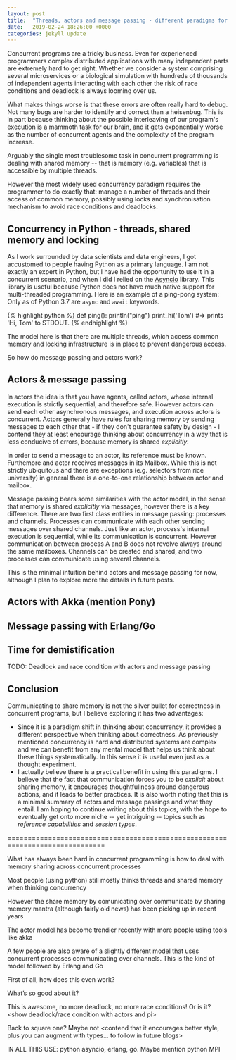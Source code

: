 ```yaml
---
layout: post
title:  "Threads, actors and message passing - different paradigms for concurrent programming"
date:   2019-02-24 18:26:00 +0000
categories: jekyll update
---
```


Concurrent programs are a tricky business. Even for experienced programmers
complex distributed applications with many independent parts are extremely hard
to get right. Whether we consider a system comprising several microservices or
a biological simulation with hundreds of thousands of independent agents
interacting with each other the risk of race conditions and deadlock is always
looming over us.

What makes things worse is that these errors are often really hard to debug.
Not many bugs are harder to identify and correct than a heisenbug. This is in
part because thinking about the possible interleaving of our program's execution
is a mammoth task for our brain, and it gets exponentially worse as the
number of concurrent agents and the complexity of the program increase.

Arguably the single most troublesome task in concurrent programming is dealing
with shared memory -- that is memory (e.g. variables) that is accessible by
multiple threads.

However the most widely used concurrency paradigm requires the programmer to do
exactly that: manage a number of threads and their access of common memory,
possibly using locks and synchronisation mechanism to avoid race conditions and
deadlocks.

## Concurrency in Python - threads, shared memory and locking

As I work surrounded by data scientists and data engineers, I got accustomed to
people having Python as a primary language. I am not exactly an expert in Python,
but I have had the opportunity to use it in a concurrent scenario, and when I
did I relied on the [Asyncio][ASYNCIO] library. This library is useful because
Python does not have much native support for multi-threaded programming. Here
is an example of a ping-pong system:
Only as of Python 3.7 are `async` and `await` keywords.

{% highlight python %}
def ping():
    println("ping")
print_hi('Tom')
#=> prints 'Hi, Tom' to STDOUT.
{% endhighlight %}

The model here is that there are multiple threads, which access common memory
and locking infrastructure is in place to prevent dangerous access.

[ASYNCIO]: https://docs.python.org/3/library/asyncio.html

So how do message passing and actors work?

## Actors & message passing

In actors the idea is that you have agents, called actors, whose internal
execution is strictly sequential, and therefore safe. However actors can send
each other asynchronous messages, and execution across actors is concurrent.
Actors generally have rules for sharing memory by sending messages to each other
that - if they don't guarantee safety by design - I contend they at least
encourage thinking about concurrency in a way that is less conducive of errors,
because memory is shared _explicitly_.

In order to send a message to an actor, its reference must be known. Furthemore
and actor receives messages in its Mailbox. While this is not strictly ubiquitous
and there are exceptions (e.g. selectors from rice university) in general there
is a one-to-one relationship between actor and mailbox.

Message passing bears some similarities with the actor model, in the sense that
memory is shared _explicitly_ via messages, however there is a key difference.
There are two first class entities in message passing: processes and channels.
Processes can communicate with each other sending messages over shared channels.
Just like an actor, process's internal execution is sequential, while its
communication is concurrent. However communication between process A and B does
not revolve always around the same mailboxes. Channels can be created and
shared, and two processes can communicate using several channels.

This is the minimal intuition behind actors and message passing for now, although
I plan to explore more the details in future posts.

## Actors with Akka (mention Pony)

## Message passing with Erlang/Go

## Time for demistification
TODO: Deadlock and race condition with actors and message passing

## Conclusion

Communicating to share memory is not the silver bullet for correctness in
concurrent programs, but I believe exploring it has two advantages:
- Since it is a paradigm shift in thinking about concurrency, it provides a
  different perspective when thinking about correctness. As previously mentioned
  concurrency is hard and distributed systems are complex and we can benefit
  from any mental model that helps us think about these things systematically.
  In this sense it is useful even just as a thought experiment.
- I actually believe there is a practical benefit in using this paradigms.
  I believe that the fact that communication forces you to be _explicit_  about
  sharing memory, it encourages thoughtfullness around dangerous actions, and it
  leads to better practices.
It is also worth noting that this is a minimal summary of actors and message
passings and what they entail. I am hoping to continue writing about this
topics, with the hope to eventually get onto more niche -- yet intriguing --
topics such as _reference capabilities_ and _session types_.



==============================================================================


What has always been hard in concurrent programming is how to deal with memory sharing across concurrent processes

Most people (using python) still mostly thinks threads and shared memory when thinking concurrency

However the share memory by comunicating over communicate by sharing memory mantra (although fairly old news) has been picking up in recent years

The actor model has become trendier recently with more people using tools like akka

A few people are also aware of a slightly different model that uses concurrent processes communicating over channels. This is the kind of model followed by Erlang and Go

First of all, how does this even work? <give example in the three flavours>

What’s so good about it?
<show how it encourages safer code>

This is awesome, no more deadlock, no more race conditions! Or is it?
<show deadlock/race condition with actors and pi>

Back to square one? Maybe not
<contend that it encourages better style, plus you can augment with types... to follow in future blogs>

IN ALL THIS USE: python asyncio, erlang, go. Maybe mention python MPI
